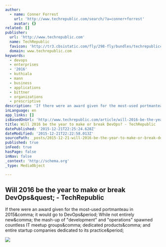 ```yaml
---
author:
  - name: Conner Forrest
    url: 'http://www.techrepublic.com/search/?a=conner+forrest'
    avatar: {}
related: []
publisher:
  url: 'http://www.techrepublic.com'
  name: TechRepublic
  favicon: 'http://tr3.cbsistatic.com/fly/298-fly/bundles/techrepubliccore/favicon.ico'
  domain: www.techrepublic.com
keywords:
  - devops
  - enterprises
  - '2016'
  - kuthiala
  - mann
  - business
  - applications
  - bittner
  - organizations
  - prescriptive
description: 'If there were an award given for the most-used portmanteau in 2015, it would go to DevOps. While not entirely new, the mash-up of "development" and "operations" spawned countless IT meetup groups, dedicated products, and entire startup companies dedicated to its practice.'
inLanguage: en
app_links: []
isBasedOnUrl: 'http://www.techrepublic.com/article/will-2016-be-the-year-to-make-or-break-devops/'
title: Will 2016 be the year to make or break DevOps? - TechRepublic
datePublished: '2015-12-21T22:25:24.628Z'
dateModified: '2015-12-21T22:22:58.013Z'
sourcePath: _posts/2015-12-21-will-2016-be-the-year-to-make-or-break-devops-techrepubli.md
published: true
inFeed: true
hasPage: false
inNav: false
_context: 'http://schema.org'
_type: MediaObject

---
```

<article style=""><h1>Will 2016 be the year to make or break DevOps&amp;quest; - TechRepublic</h1><p>If there were an award given for the most-used portmanteau in 2015&amp;comma; it would go to DevOps&amp;period; While not entirely new&amp;comma; the mash-up of "development" and "operations" spawned countless IT meetup groups&amp;comma; dedicated products&amp;comma; and entire startup companies dedicated to its practice&amp;period;</p><img src="http://tr1.cbsistatic.com/hub/i/r/2015/12/11/f22397eb-5884-4c78-abd1-a0bf36d1d19e/thumbnail/770x578/7027a6b129be2c38292266161d726c0f/gearthumb.jpg" /></article>